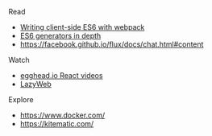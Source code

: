 Read

* [Writing client-side ES6 with webpack](http://www.2ality.com/2015/04/webpack-es6.html?utm_source=feedburner&utm_medium=feed&utm_campaign=Feed%3A+2ality+%282ality+%E2%80%93+technology%2C+life%29)
* [ES6 generators in depth](http://www.2ality.com/2015/03/es6-generators.html?utm_source=feedburner&utm_medium=feed&utm_campaign=Feed%3A+2ality+%282ality+%E2%80%93+technology%2C+life%29)
* https://facebook.github.io/flux/docs/chat.html#content

Watch

* [egghead.io React videos](https://egghead.io/technologies/react?order=desc&page=1)
* [LazyWeb](https://www.youtube.com/playlist?list=PLOU2XLYxmsIIdQz8Hih4AyP_ZCn_mzsN4)


Explore

* https://www.docker.com/
* https://kitematic.com/

